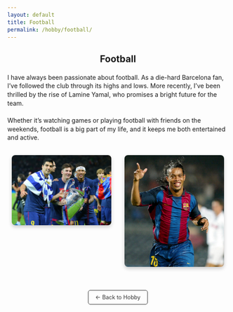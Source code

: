 ```yaml
---
layout: default
title: Football
permalink: /hobby/football/
---
```


<h1>Football</h1>

<p>I have always been passionate about football. As a die-hard Barcelona fan, I’ve followed the club through its highs and lows. More recently, I’ve been thrilled by the rise of Lamine Yamal, who promises a bright future for the team.</p>

<p>Whether it’s watching games or playing football with friends on the weekends, football is a big part of my life, and it keeps me both entertained and active.</p>

<div class="image-row">
  <div class="image-column">
    <img src="/hobby_images/football_1.jpg" alt="Barcelona Football1" />
  </div>
  <div class="image-column">
    <img src="/hobby_images/football_2.png" alt="Barcelona Football2" />
  </div>
</div>

<!-- 返回 Hobby 按钮 -->
<div class="back-to-hobby">
  <a href="/hobby" class="button">← Back to Hobby</a>
</div>

<!-- 自定义样式 -->
<style>
  .image-row {
    display: flex;
    justify-content: space-between;
    margin-bottom: 20px;
  }

  .image-column {
    flex: 1;
    padding: 10px;
    max-width: 45%;
  }

  .image-column img {
    width: 100%;
    height: auto;
    border-radius: 8px;
    box-shadow: 0 4px 8px rgba(0, 0, 0, 0.2);
  }

  h1 {
    font-size: 1.5em;
    margin-bottom: 20px;
    text-align: center;
  }

  p {
    font-size: 1em;
    line-height: 1.4;
    margin-bottom: 20px;
  }

  .back-to-hobby {
    text-align: center;
    margin-top: 40px;
  }

  .back-to-hobby .button {
    display: inline-block;
    padding: 8px 16px;
    font-size: 0.9em;
    color: #333;
    background-color: transparent;
    border: 1px solid #333;
    text-decoration: none;
    border-radius: 5px;
    transition: background-color 0.3s ease, color 0.3s ease;
  }

  .back-to-hobby .button:hover {
    background-color: #f0f0f0;
    color: #000;
  }
</style>

